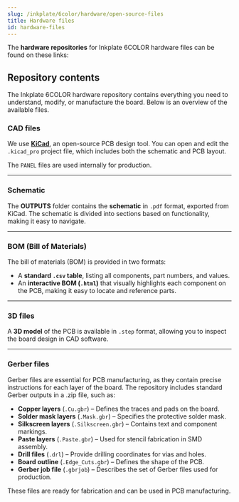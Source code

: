 ```yaml
---  
slug: /inkplate/6color/hardware/open-source-files  
title: Hardware files  
id: hardware-files  
---  
```


The **hardware repositories** for Inkplate 6COLOR hardware files can be found on these links:

<QuickLink 
  title="Soldered Inkplate 6COLOR hardware design" 
  description="Hardware design, BOM, gerbers and 3D files for Soldered Inkplate 6COLOR, designed by Soldered Electronics"
  url="https://github.com/SolderedElectronics/Soldered-Inkplate-6-COLOR-hardware-design" 
/>

## Repository contents  

The Inkplate 6COLOR hardware repository contains everything you need to understand, modify, or manufacture the board. Below is an overview of the available files.  

### CAD files

We use [**KiCad**](https://www.kicad.org/), an open-source PCB design tool. You can open and edit the `.kicad_pro` project file, which includes both the schematic and PCB layout.  

The `PANEL` files are used internally for production.  

<CenteredImage src="/img/6color/kicad.png" alt="Inkplate 6COLOR KiCad project" caption="Inkplate 6COLOR KiCad project" />

---

### Schematic

The **OUTPUTS** folder contains the **schematic** in `.pdf` format, exported from KiCad. The schematic is divided into sections based on functionality, making it easy to navigate.

<CenteredImage src="/img/6color/schematics.png" alt="Inkplate 6COLOR schematic" caption="Inkplate 6COLOR schematic 1/6" />  

---

### BOM (Bill of Materials)

The bill of materials (BOM) is provided in two formats:  

- A **standard `.csv` table**, listing all components, part numbers, and values.  
- An **interactive BOM (`.html`)** that visually highlights each component on the PCB, making it easy to locate and reference parts.  

<CenteredImage src="/img/6color/ibom.png" alt="Inkplate 6COLOR interactive BOM" caption="IBOM for 10" />

---

### 3D files

A **3D model** of the PCB is available in `.step` format, allowing you to inspect the board design in CAD software.

---

### Gerber files 

Gerber files are essential for PCB manufacturing, as they contain precise instructions for each layer of the board. The repository includes standard Gerber outputs in a .zip file, such as:  

- **Copper layers** (`.Cu.gbr`) – Defines the traces and pads on the board.  
- **Solder mask layers** (`.Mask.gbr`) – Specifies the protective solder mask.  
- **Silkscreen layers** (`.Silkscreen.gbr`) – Contains text and component markings.  
- **Paste layers** (`.Paste.gbr`) – Used for stencil fabrication in SMD assembly.  
- **Drill files** (`.drl`) – Provide drilling coordinates for vias and holes.  
- **Board outline** (`.Edge_Cuts.gbr`) – Defines the shape of the PCB.  
- **Gerber job file** (`.gbrjob`) – Describes the set of Gerber files used for production.  

These files are ready for fabrication and can be used in PCB manufacturing.